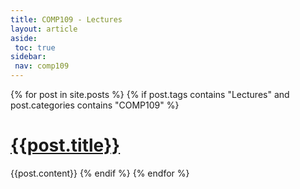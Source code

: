 ```yaml
---
title: COMP109 - Lectures
layout: article
aside:
 toc: true
sidebar:
 nav: comp109
---
```

{% for post in site.posts %}
{% if post.tags contains "Lectures" and post.categories contains "COMP109" %}
# [{{post.title}}]({{site.baseurl}}{{post.url}})
{{post.content}}
{% endif %}
{% endfor %}
